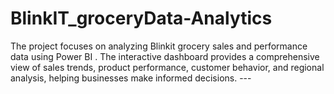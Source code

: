 # BlinkIT_groceryData-Analytics
The project focuses on analyzing Blinkit grocery sales and performance data using Power BI . The interactive dashboard provides a comprehensive view of sales trends, product performance, customer behavior, and regional analysis, helping businesses make informed decisions.   ---
